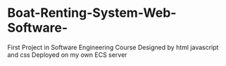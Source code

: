 # Boat-Renting-System-Web-Software-
First Project in Software Engineering Course
Designed by html javascript and css
Deployed on my own ECS server

